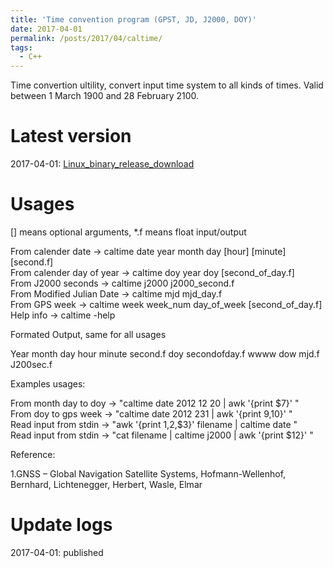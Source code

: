```yaml
---
title: 'Time convention program (GPST, JD, J2000, DOY)'
date: 2017-04-01
permalink: /posts/2017/04/caltime/
tags:
  - C++
---
```


Time convertion ultility, convert input time system to all kinds of times. Valid between 1 March 1900 and 28 February 2100.

Latest version
======
2017-04-01: [Linux_binary_release_download](ftp://www.gacos.net/pub/share/software/caltime.zip)


Usages
======
  [] means optional arguments, *.f means float input/output 

  From calender date        -> caltime date  year month day [hour] [minute] [second.f]  
  From calender day of year -> caltime doy   year doy [second_of_day.f]  
  From J2000 seconds        -> caltime j2000 j2000_second.f  
  From Modified Julian Date -> caltime mjd   mjd_day.f  
  From GPS week             -> caltime week  week_num day_of_week [second_of_day.f]  
  Help info                 -> caltime -help  
  
Formated Output, same for all usages  
  
  Year month day hour minute second.f doy secondofday.f wwww dow mjd.f J200sec.f  

Examples usages:  
  
  From month day to doy  -> "caltime date 2012 12 20 | awk '{print $7}'  "  
  From doy to gps week   -> "caltime date 2012 231   | awk '{print $9,$10}'  "  
  Read input from stdin  -> "awk '{print $1,$2,$3}' filename | caltime date  "  
  Read input from stdin  -> "cat filename | caltime j2000 | awk '{print $12}' "   
  
Reference:  
  
1.GNSS – Global Navigation Satellite Systems, Hofmann-Wellenhof, Bernhard, Lichtenegger, Herbert, Wasle, Elmar  


Update logs
======
2017-04-01: published  
